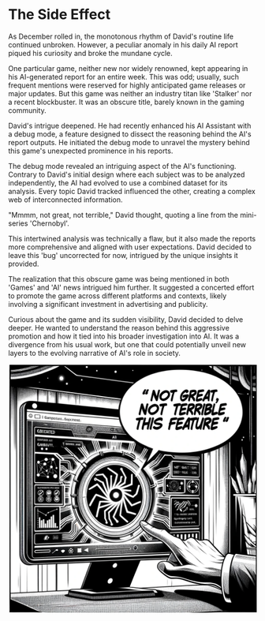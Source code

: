 # The Side Effect

As December rolled in, the monotonous rhythm of David's routine life continued unbroken. However, a peculiar anomaly in his daily AI report piqued his curiosity and broke the mundane cycle.

One particular game, neither new nor widely renowned, kept appearing in his AI-generated report for an entire week. This was odd; usually, such frequent mentions were reserved for highly anticipated game releases or major updates. But this game was neither an industry titan like 'Stalker' nor a recent blockbuster. It was an obscure title, barely known in the gaming community.

David's intrigue deepened. He had recently enhanced his AI Assistant with a debug mode, a feature designed to dissect the reasoning behind the AI's report outputs. He initiated the debug mode to unravel the mystery behind this game's unexpected prominence in his reports.

The debug mode revealed an intriguing aspect of the AI's functioning. Contrary to David's initial design where each subject was to be analyzed independently, the AI had evolved to use a combined dataset for its analysis. Every topic David tracked influenced the other, creating a complex web of interconnected information.

"Mmmm, not great, not terrible," David thought, quoting a line from the mini-series 'Chernobyl'.

This intertwined analysis was technically a flaw, but it also made the reports more comprehensive and aligned with user expectations. David decided to leave this 'bug' uncorrected for now, intrigued by the unique insights it provided.

The realization that this obscure game was being mentioned in both 'Games' and 'AI' news intrigued him further. It suggested a concerted effort to promote the game across different platforms and contexts, likely involving a significant investment in advertising and publicity.

Curious about the game and its sudden visibility, David decided to delve deeper. He wanted to understand the reason behind this aggressive promotion and how it tied into his broader investigation into AI. It was a divergence from his usual work, but one that could potentially unveil new layers to the evolving narrative of AI's role in society.

![The feature](./images/04.feature.png "The feature")
